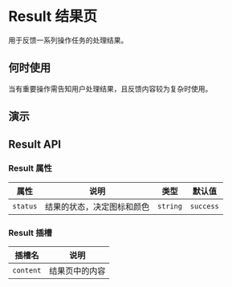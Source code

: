 # Result 结果页

用于反馈一系列操作任务的处理结果。

## 何时使用

当有重要操作需告知用户处理结果，且反馈内容较为复杂时使用。

## 演示

<demo vue="../../example/result/success.vue"></demo>
<demo vue="../../example/result/error.vue"></demo>
<demo vue="../../example/result/warning.vue"></demo>
<demo vue="../../example/result/info.vue"></demo>
<demo vue="../../example/result/403.vue"></demo>
<demo vue="../../example/result/404.vue"></demo>
<demo vue="../../example/result/500.vue"></demo>

## Result API

### Result 属性

| 属性     | 说明                       | 类型     | 默认值    |
| -------- | -------------------------- | -------- | --------- |
| `status` | 结果的状态，决定图标和颜色 | `string` | `success` |

### Result 插槽

| 插槽名    | 说明           |
| --------- | -------------- |
| `content` | 结果页中的内容 |

